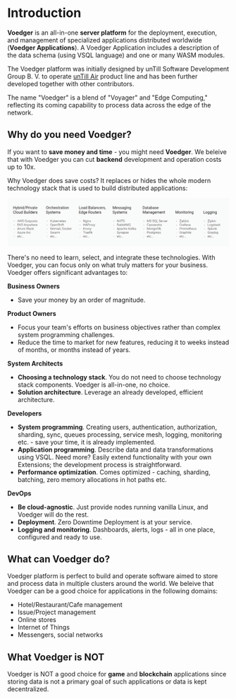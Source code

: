 # Introduction

**Voedger** is an all-in-one **server platform**  for the deployment, execution, and management of specialized applications distributed worldwide (**Voedger Applications**).  A Voedger Application includes a description of the data schema (using VSQL language) and one or many WASM modules.

The Voedger platform was initially designed by unTill Software Development Group B. V. to operate [unTill Air](https://untillair.com/) product line and has been further developed together with other contributors.

The name "Voedger" is a blend of "Voyager" and "Edge Computing," reflecting its coming capability to process data across the edge of the network.

## Why do you need Voedger?

If you want to **save money and time** - you might need **Voedger**. We beleive that with Voedger you can cut **backend** development and operation costs up to 10x.

Why Voedger does save costs? It replaces or hides the whole modern technology stack that is used to build distributed applications:

![Modern technology stack. Use Voedger instead all of this...](.gitbook/assets/stack.png)

There's no need to learn, select, and integrate these technologies. With Voedger, you can focus only on what truly matters for your business. Voedger offers significant advantages to:

**Business Owners**

- Save your money by an order of magnitude.

**Product Owners**

- Focus your team's efforts on business objectives rather than complex system programming challenges.
- Reduce the time to market for new features, reducing it to weeks instead of months, or months instead of years.

**System Architects**

- **Choosing a technology stack**. You do not need to choose technology stack components. Voedger is all-in-one, no choice.
- **Solution architecture**. Leverage an already developed, efficient architecture.

**Developers**

- **System programming**. Creating users, authentication, authorization, sharding, sync, queues processing, service mesh, logging, monitoring etc. - save your time, it is already implemented.
- **Application programming**. Describe data and data transformations using VSQL. Need more? Easily extend functionality with your own Extensions; the development process is straightforward.
- **Performance optimization**. Comes optimized - caching, sharding, batching, zero memory allocations in hot paths etc.

**DevOps**

- **Be cloud-agnostic**. Just provide nodes running vanilla Linux, and Voedger will do the rest.
- **Deployment**. Zero Downtime Deployment is at your service.
- **Logging and monitoring**. Dashboards, alerts, logs - all in one place, configured and ready to use.

## What can Voedger do?

Voedger platform is perfect to build and operate software aimed to store and process data in multiple clusters around the world. We beleive that Voedger can be a good choice for applications in the following domains:

- Hotel/Restaurant/Cafe management
- Issue/Project management
- Online stores
- Internet of Things
- Messengers, social networks

## What Voedger is NOT

Voedger is NOT a good choice for **game** and **blockchain** applications since storing data is not a primary goal of such applications or data is kept decentralized.
